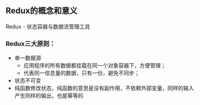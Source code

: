 ## Redux的概念和意义

Redux - 状态容器与数据流管理工具

### Redux三大原则：
- 单一数据源
    - 应用程序的所有数据都挂载在同一个对象容器下，方便管理；
    - 代表同一信息量的数据，只有一份，避免不同步；
- 状态不可变
- 纯函数修改状态，纯函数的意思是没有副作用，不依赖外部变量，同样的输入产生同样的输出，也是幂等的

